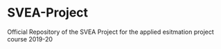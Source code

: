 # SVEA-Project
Official Repository of the SVEA Project for the applied esitmation project course 2019-20
